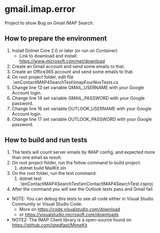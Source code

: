 # gmail.imap.error
Project to show Bug on Gmail IMAP Search.

## How to prepare the environment

1. Install Dotnet Core 2.0 or later (or run on Container)
	* Link to download and install: https://www.microsoft.com/net/download
2. Create an Gmail account and send some emails to that.
3. Create an Office365 account and send some emails to that.
4. On root project folder, edit file .\enContactIMAP4SearchTest\ImapFourNovTests.cs
5. Change line 13 set variable GMAIL_USERNAME with your Google Account login.
6. Change line 14 set variable GMAIL_PASSWORD with your Google password.
7. Change line 16 set variable OUTLOOK_USERNAME with your Google Account login.
8. Change line 17 set variable OUTLOOK_PASSWORD with your Google password. 

## How to build and run tests

1. The tests will count server emails by IMAP config, and expected more than one email as result.
2. On root project folder, run the follow command to build project:
	1. dotnet build MailKit.sln
3. On the root folder, run the test command:
	1. dotnet test .\enContactIMAP4SearchTest\enContactIMAP4SearchTest.csproj
4. After the command you will see the Outlook tests pass and Gmail fail.

* NOTE: You can debug this tests to see all code either in Visual Studio Community or Visual Studio Code.
	* More on https://code.visualstudio.com/download
	* or https://visualstudio.microsoft.com/downloads
* NOTE2: The IMAP Client library is a open-source found on https://github.com/jstedfast/MimeKit
